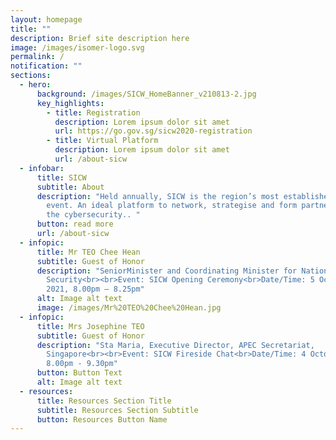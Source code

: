 ```yaml
---
layout: homepage
title: ""
description: Brief site description here
image: /images/isomer-logo.svg
permalink: /
notification: ""
sections:
  - hero:
      background: /images/SICW_HomeBanner_v210813-2.jpg
      key_highlights:
        - title: Registration
          description: Lorem ipsum dolor sit amet
          url: https://go.gov.sg/sicw2020-registration
        - title: Virtual Platform
          description: Lorem ipsum dolor sit amet
          url: /about-sicw
  - infobar:
      title: SICW
      subtitle: About
      description: "Held annually, SICW is the region’s most established cybersecurity
        event. An ideal platform to network, strategise and form partnerships in
        the cybersecurity.. "
      button: read more
      url: /about-sicw
  - infopic:
      title: Mr TEO Chee Hean
      subtitle: Guest of Honor
      description: "SeniorMinister and Coordinating Minister for National
        Security<br><br>Event: SICW Opening Ceremony<br>Date/Time: 5 October
        2021, 8.00pm – 8.25pm"
      alt: Image alt text
      image: /images/Mr%20TEO%20Chee%20Hean.jpg
  - infopic:
      title: Mrs Josephine TEO
      subtitle: Guest of Honor
      description: "Sta Maria, Executive Director, APEC Secretariat,
        Singapore<br><br>Event: SICW Fireside Chat<br>Date/Time: 4 October 2021,
        8.00pm - 9.30pm"
      button: Button Text
      alt: Image alt text
  - resources:
      title: Resources Section Title
      subtitle: Resources Section Subtitle
      button: Resources Button Name
---
```

